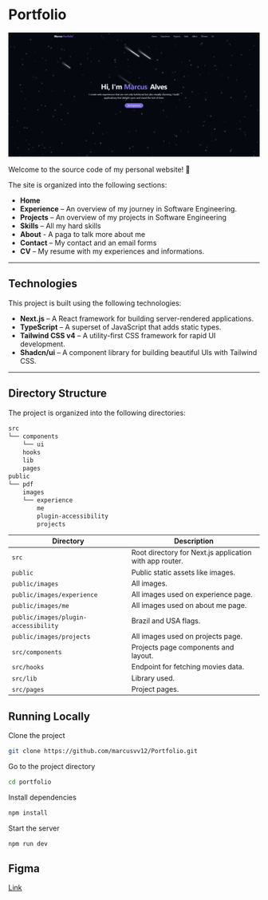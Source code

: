# Portfolio

![alt text](image-2.png)

Welcome to the source code of my personal website! 👋

The site is organized into the following sections:

- **Home**
- **Experience** – An overview of my  journey in Software Engineering.
- **Projects** – An overview of my  projects in Software Engineering
- **Skills** – All my hard skills
- **About** - A paga to talk more about me
- **Contact** – My contact and an email forms
- **CV** – My resume with my experiences and informations.

---

## Technologies

This project is built using the following technologies:

- **Next.js** – A React framework for building server-rendered applications.
- **TypeScript** – A superset of JavaScript that adds static types.
- **Tailwind CSS v4** – A utility-first CSS framework for rapid UI development.
- **Shadcn/ui** – A component library for building beautiful UIs with Tailwind CSS.

---

## Directory Structure

The project is organized into the following directories:

```text
src
└── components
    └── ui
    hooks
    lib
    pages
public
└── pdf
    images
    └── experience
        me
        plugin-accessibility
        projects
```

| Directory                                 | Description                                             |
| ------------------------------------------| ------------------------------------------------------- |
| `src`                                     | Root directory for Next.js application with app router. |
| `public`                                  | Public static assets like images.                       |
| `public/images  `                         | All images.                                             |
| `public/images/experience  `              | All images used on experience page.                     |
| `public/images/me  `                      | All images used on about me page.                       |
| `public/images/plugin-accessibility  `    | Brazil and USA flags.                                   |
| `public/images/projects  `                | All images used on projects page.                       |
| `src/components`                          | Projects page components and layout.                    |
| `src/hooks`                               | Endpoint for fetching movies data.                      |
| `src/lib`                                 | Library used.                                           |
| `src/pages`                               | Project pages.                                          |

## Running Locally

Clone the project

```bash
git clone https://github.com/marcusvv12/Portfolio.git
```

Go to the project directory

```bash
cd portfolio
```

Install dependencies

```bash
npm install
```

Start the server

```bash
npm run dev
```

## Figma 

[Link](https://www.figma.com/design/hxdLXylaiFGKaBiwyy54g8/Porfolio?node-id=0-1&t=Wvsfhmm3QbLnjsnK-1)

